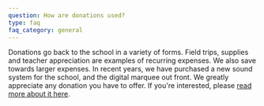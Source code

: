 ```yaml
---
question: How are donations used?
type: faq
faq_category: general
---
```

Donations go back to the school in a variety of forms. Field trips, supplies and teacher appreciation are examples of recurring expenses. We also save towards larger expenses. In recent years, we have purchased a new sound system for the school, and the digital marquee out front. We greatly appreciate any donation you have to offer. If you're interested, please <a href="">read more about it here</a>.
